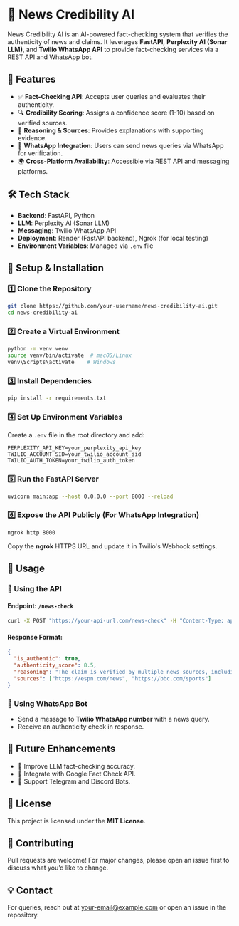 # 📢 News Credibility AI

News Credibility AI is an AI-powered fact-checking system that verifies the authenticity of news and claims. It leverages **FastAPI**, **Perplexity AI (Sonar LLM)**, and **Twilio WhatsApp API** to provide fact-checking services via a REST API and WhatsApp bot.

## 🚀 Features

- ✅ **Fact-Checking API**: Accepts user queries and evaluates their authenticity.
- 🔍 **Credibility Scoring**: Assigns a confidence score (1-10) based on verified sources.
- 📖 **Reasoning & Sources**: Provides explanations with supporting evidence.
- 🤖 **WhatsApp Integration**: Users can send news queries via WhatsApp for verification.
- 🌍 **Cross-Platform Availability**: Accessible via REST API and messaging platforms.

## 🛠️ Tech Stack

- **Backend**: FastAPI, Python
- **LLM**: Perplexity AI (Sonar LLM)
- **Messaging**: Twilio WhatsApp API
- **Deployment**: Render (FastAPI backend), Ngrok (for local testing)
- **Environment Variables**: Managed via `.env` file

## 🔧 Setup & Installation

### 1️⃣ Clone the Repository

```bash
git clone https://github.com/your-username/news-credibility-ai.git
cd news-credibility-ai
```

### 2️⃣ Create a Virtual Environment

```bash
python -m venv venv
source venv/bin/activate  # macOS/Linux
venv\Scripts\activate    # Windows
```

### 3️⃣ Install Dependencies

```bash
pip install -r requirements.txt
```

### 4️⃣ Set Up Environment Variables

Create a `.env` file in the root directory and add:

```env
PERPLEXITY_API_KEY=your_perplexity_api_key
TWILIO_ACCOUNT_SID=your_twilio_account_sid
TWILIO_AUTH_TOKEN=your_twilio_auth_token
```

### 5️⃣ Run the FastAPI Server

```bash
uvicorn main:app --host 0.0.0.0 --port 8000 --reload
```

### 6️⃣ Expose the API Publicly (For WhatsApp Integration)

```bash
ngrok http 8000
```

Copy the **ngrok** HTTPS URL and update it in Twilio's Webhook settings.

## 🎯 Usage

### 🔹 Using the API

#### **Endpoint:** `/news-check`

```bash
curl -X POST "https://your-api-url.com/news-check" -H "Content-Type: application/json" -d '{"news": "Did DC defeat RCB in WPL?"}'
```

#### **Response Format:**

```json
{
  "is_authentic": true,
  "authenticity_score": 8.5,
  "reasoning": "The claim is verified by multiple news sources, including ESPN and BBC.",
  "sources": ["https://espn.com/news", "https://bbc.com/sports"]
}
```

### 🔹 Using WhatsApp Bot

- Send a message to **Twilio WhatsApp number** with a news query.
- Receive an authenticity check in response.

## 📌 Future Enhancements

- 🧠 Improve LLM fact-checking accuracy.
- 📡 Integrate with Google Fact Check API.
- 🔗 Support Telegram and Discord Bots.

## 📜 License

This project is licensed under the **MIT License**.

## 🤝 Contributing

Pull requests are welcome! For major changes, please open an issue first to discuss what you’d like to change.

## 💡 Contact

For queries, reach out at [your-email@example.com](mailto:your-email@example.com) or open an issue in the repository.
